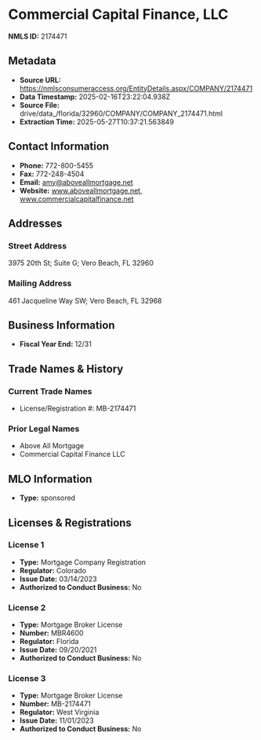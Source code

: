 # Commercial Capital Finance, LLC

**NMLS ID:** 2174471

## Metadata
- **Source URL:** https://nmlsconsumeraccess.org/EntityDetails.aspx/COMPANY/2174471
- **Data Timestamp:** 2025-02-16T23:22:04.938Z
- **Source File:** drive/data_/florida/32960/COMPANY/COMPANY_2174471.html
- **Extraction Time:** 2025-05-27T10:37:21.563849

## Contact Information
- **Phone:** 772-800-5455
- **Fax:** 772-248-4504
- **Email:** amy@aboveallmortgage.net
- **Website:** www.aboveallmortgage.net, www.commercialcapitalfinance.net

## Addresses
### Street Address
3975 20th St; Suite G; Vero Beach, FL 32960

### Mailing Address
461 Jacqueline Way SW; Vero Beach, FL 32968

## Business Information
- **Fiscal Year End:** 12/31

## Trade Names & History
### Current Trade Names
- License/Registration #: MB-2174471

### Prior Legal Names
- Above All Mortgage
- Commercial Capital Finance LLC

## MLO Information
- **Type:** sponsored

## Licenses & Registrations

### License 1
- **Type:** Mortgage Company Registration
- **Regulator:** Colorado
- **Issue Date:** 03/14/2023
- **Authorized to Conduct Business:** No

### License 2
- **Type:** Mortgage Broker License
- **Number:** MBR4600
- **Regulator:** Florida
- **Issue Date:** 09/20/2021
- **Authorized to Conduct Business:** No

### License 3
- **Type:** Mortgage Broker License
- **Number:** MB-2174471
- **Regulator:** West Virginia
- **Issue Date:** 11/01/2023
- **Authorized to Conduct Business:** No
